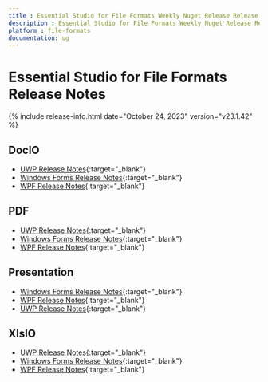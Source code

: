 ```yaml
---
title : Essential Studio for File Formats Weekly Nuget Release Release Notes  
description : Essential Studio for File Formats Weekly Nuget Release Release Notes  
platform : file-formats
documentation: ug
---
```


# Essential Studio for File Formats  Release Notes  

{% include release-info.html date="October 24, 2023" version="v23.1.42" %} 

## DocIO

* [UWP Release Notes](/uwp/release-notes/v23.1.42#docio){:target="_blank"}
* [Windows Forms Release Notes](/windowsforms/release-notes/v23.1.42#docio){:target="_blank"}
* [WPF Release Notes](/wpf/release-notes/v23.1.42#docio){:target="_blank"}


## PDF

* [UWP Release Notes](/uwp/release-notes/v23.1.42#pdf){:target="_blank"}
* [Windows Forms Release Notes](/windowsforms/release-notes/v23.1.42#pdf){:target="_blank"}
* [WPF Release Notes](/wpf/release-notes/v23.1.42#pdf){:target="_blank"}


## Presentation

* [Windows Forms Release Notes](/windowsforms/release-notes/v23.1.42#presentation){:target="_blank"}
* [WPF Release Notes](/wpf/release-notes/v23.1.42#presentation){:target="_blank"}
* [UWP Release Notes](/uwp/release-notes/v23.1.42#presentation){:target="_blank"}


## XlsIO

* [UWP Release Notes](/uwp/release-notes/v23.1.42#xlsio){:target="_blank"}
* [Windows Forms Release Notes](/windowsforms/release-notes/v23.1.42#xlsio){:target="_blank"}
* [WPF Release Notes](/wpf/release-notes/v23.1.42#xlsio){:target="_blank"}